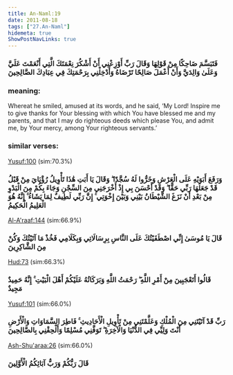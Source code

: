 ```yaml
---
title: An-Naml:19
date: 2011-08-18
tags: ["27.An-Naml"]
hidemeta: true 
ShowPostNavLinks: true 
---
```

### فَتَبَسَّمَ ضَاحِكًا مِنْ قَوْلِهَا وَقَالَ رَبِّ أَوْزِعْنِي أَنْ أَشْكُرَ نِعْمَتَكَ الَّتِي أَنْعَمْتَ عَلَيَّ وَعَلَىٰ وَالِدَيَّ وَأَنْ أَعْمَلَ صَالِحًا تَرْضَاهُ وَأَدْخِلْنِي بِرَحْمَتِكَ فِي عِبَادِكَ الصَّالِحِينَ
### meaning: 
Whereat he smiled, amused at its words, and he said, ‘My Lord! Inspire me to give thanks for Your blessing with which You have blessed me and my parents, and that I may do righteous deeds which please You, and admit me, by Your mercy, among Your righteous servants.’
### similar verses: 

[Yusuf:100](/12/100) (sim:70.3%)

### وَرَفَعَ أَبَوَيْهِ عَلَى الْعَرْشِ وَخَرُّوا لَهُ سُجَّدًا ۖ وَقَالَ يَا أَبَتِ هَٰذَا تَأْوِيلُ رُؤْيَايَ مِنْ قَبْلُ قَدْ جَعَلَهَا رَبِّي حَقًّا ۖ وَقَدْ أَحْسَنَ بِي إِذْ أَخْرَجَنِي مِنَ السِّجْنِ وَجَاءَ بِكُمْ مِنَ الْبَدْوِ مِنْ بَعْدِ أَنْ نَزَغَ الشَّيْطَانُ بَيْنِي وَبَيْنَ إِخْوَتِي ۚ إِنَّ رَبِّي لَطِيفٌ لِمَا يَشَاءُ ۚ إِنَّهُ هُوَ الْعَلِيمُ الْحَكِيمُ

[Al-A'raaf:144](/7/144) (sim:66.9%)

### قَالَ يَا مُوسَىٰ إِنِّي اصْطَفَيْتُكَ عَلَى النَّاسِ بِرِسَالَاتِي وَبِكَلَامِي فَخُذْ مَا آتَيْتُكَ وَكُنْ مِنَ الشَّاكِرِينَ

[Hud:73](/11/73) (sim:66.3%)

### قَالُوا أَتَعْجَبِينَ مِنْ أَمْرِ اللَّهِ ۖ رَحْمَتُ اللَّهِ وَبَرَكَاتُهُ عَلَيْكُمْ أَهْلَ الْبَيْتِ ۚ إِنَّهُ حَمِيدٌ مَجِيدٌ

[Yusuf:101](/12/101) (sim:66.0%)

### رَبِّ قَدْ آتَيْتَنِي مِنَ الْمُلْكِ وَعَلَّمْتَنِي مِنْ تَأْوِيلِ الْأَحَادِيثِ ۚ فَاطِرَ السَّمَاوَاتِ وَالْأَرْضِ أَنْتَ وَلِيِّي فِي الدُّنْيَا وَالْآخِرَةِ ۖ تَوَفَّنِي مُسْلِمًا وَأَلْحِقْنِي بِالصَّالِحِينَ

[Ash-Shu'araa:26](/26/26) (sim:66.0%)

### قَالَ رَبُّكُمْ وَرَبُّ آبَائِكُمُ الْأَوَّلِينَ
